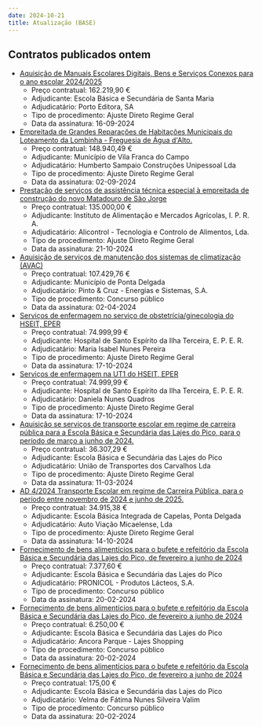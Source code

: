 ```yaml
---
date: 2024-10-21
title: Atualização (BASE)
---
```

## Contratos publicados ontem

* [Aquisição de Manuais Escolares Digitais, Bens e Serviços Conexos para o ano escolar 2024/2025](https://www.base.gov.pt/Base4/pt/detalhe/?type=contratos&id=10982156)
  * Preço contratual: 162.219,90 €
  * Adjudicante: Escola Básica e Secundária de Santa Maria
  * Adjudicatário: Porto Editora, SA
  * Tipo de procedimento: Ajuste Direto Regime Geral
  * Data da assinatura: 16-09-2024
* [Empreitada de Grandes Reparações de Habitações Municipais do Loteamento da Lombinha - Freguesia de Água d'Alto.](https://www.base.gov.pt/Base4/pt/detalhe/?type=contratos&id=10981557)
  * Preço contratual: 148.940,49 €
  * Adjudicante: Município de Vila Franca do Campo
  * Adjudicatário: Humberto Sampaio Construções Unipessoal Lda
  * Tipo de procedimento: Ajuste Direto Regime Geral
  * Data da assinatura: 02-09-2024
* [Prestação de serviços de assistência técnica especial à empreitada de construção do novo Matadouro de São Jorge](https://www.base.gov.pt/Base4/pt/detalhe/?type=contratos&id=10982649)
  * Preço contratual: 135.000,00 €
  * Adjudicante: Instituto de Alimentação e Mercados Agrícolas, I. P. R. A.
  * Adjudicatário: Alicontrol - Tecnologia e Controlo de Alimentos, Lda.
  * Tipo de procedimento: Ajuste Direto Regime Geral
  * Data da assinatura: 21-10-2024
* [Aquisição de serviços de manutenção dos sistemas de climatização (AVAC)](https://www.base.gov.pt/Base4/pt/detalhe/?type=contratos&id=10982617)
  * Preço contratual: 107.429,76 €
  * Adjudicante: Município de Ponta Delgada
  * Adjudicatário: Pinto & Cruz - Energias e Sistemas, S.A.
  * Tipo de procedimento: Concurso público
  * Data da assinatura: 02-04-2024
* [Serviços de enfermagem no serviço de obstetrícia/ginecologia do HSEIT, EPER](https://www.base.gov.pt/Base4/pt/detalhe/?type=contratos&id=10981393)
  * Preço contratual: 74.999,99 €
  * Adjudicante: Hospital de Santo Espírito da Ilha Terceira, E. P. E. R.
  * Adjudicatário: Maria Isabel Nunes Pereira
  * Tipo de procedimento: Ajuste Direto Regime Geral
  * Data da assinatura: 17-10-2024
* [Serviços de enfermagem na UT1 do HSEIT, EPER](https://www.base.gov.pt/Base4/pt/detalhe/?type=contratos&id=10981502)
  * Preço contratual: 74.999,99 €
  * Adjudicante: Hospital de Santo Espírito da Ilha Terceira, E. P. E. R.
  * Adjudicatário: Daniela Nunes Quadros
  * Tipo de procedimento: Ajuste Direto Regime Geral
  * Data da assinatura: 17-10-2024
* [Aquisição se serviços de transporte escolar em regime de carreira pública para a Escola Básica e Secundária das Lajes do Pico, para o período de março a junho de 2024.](https://www.base.gov.pt/Base4/pt/detalhe/?type=contratos&id=10981507)
  * Preço contratual: 36.307,29 €
  * Adjudicante: Escola Básica e Secundária das Lajes do Pico
  * Adjudicatário: União  de Transportes dos Carvalhos Lda
  * Tipo de procedimento: Ajuste Direto Regime Geral
  * Data da assinatura: 11-03-2024
* [AD 4/2024 Transporte Escolar em regime de Carreira Pública, para o período entre novembro de 2024 e junho de 2025.](https://www.base.gov.pt/Base4/pt/detalhe/?type=contratos&id=10982655)
  * Preço contratual: 34.915,38 €
  * Adjudicante: Escola Básica Integrada de Capelas, Ponta Delgada
  * Adjudicatário: Auto Viação Micaelense, Lda
  * Tipo de procedimento: Ajuste Direto Regime Geral
  * Data da assinatura: 14-10-2024
* [Fornecimento de bens alimentícios para o bufete e refeitório da Escola Básica e Secundária das Lajes do Pico, de fevereiro a junho de 2024](https://www.base.gov.pt/Base4/pt/detalhe/?type=contratos&id=10981728)
  * Preço contratual: 7.377,60 €
  * Adjudicante: Escola Básica e Secundária das Lajes do Pico
  * Adjudicatário: PRONICOL - Produtos Lácteos, S.A.
  * Tipo de procedimento: Concurso público
  * Data da assinatura: 20-02-2024
* [Fornecimento de bens alimentícios para o bufete e refeitório da Escola Básica e Secundária das Lajes do Pico, de fevereiro a junho de 2024](https://www.base.gov.pt/Base4/pt/detalhe/?type=contratos&id=10981788)
  * Preço contratual: 6.250,00 €
  * Adjudicante: Escola Básica e Secundária das Lajes do Pico
  * Adjudicatário: Ancora Parque - Lajes Shopping
  * Tipo de procedimento: Concurso público
  * Data da assinatura: 20-02-2024
* [Fornecimento de bens alimentícios para o bufete e refeitório da Escola Básica e Secundária das Lajes do Pico, de fevereiro a junho de 2024](https://www.base.gov.pt/Base4/pt/detalhe/?type=contratos&id=10981797)
  * Preço contratual: 175,00 €
  * Adjudicante: Escola Básica e Secundária das Lajes do Pico
  * Adjudicatário: Velma de Fátima Nunes Silveira Valim
  * Tipo de procedimento: Concurso público
  * Data da assinatura: 20-02-2024

